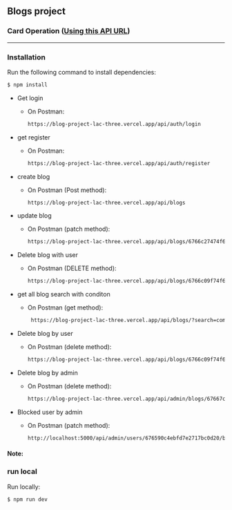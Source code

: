 ## Blogs project
### Card Operation ([Using this API URL](https://blog-project-lac-three.vercel.app))

---

### Installation

Run the following command to install dependencies:

```bash
$ npm install

```
* Get login
    * On Postman:
        ```bash
       https://blog-project-lac-three.vercel.app/api/auth/login
        ```

* get register
    * On Postman:
        ```bash
        https://blog-project-lac-three.vercel.app/api/auth/register
        ```

* create blog
    * On Postman (Post method):
        ```bash
        https://blog-project-lac-three.vercel.app/api/blogs
* update blog
    * On Postman (patch method):
        ```bash
       https://blog-project-lac-three.vercel.app/api/blogs/6766c27474f63c714ba7e831
        ```

* Delete blog with user
    * On Postman (DELETE method):
        ```bash
      https://blog-project-lac-three.vercel.app/api/blogs/6766c09f74f63c714ba7e823
        ```
* get all blog search with conditon
    * On Postman (get method):
        ```bash
         https://blog-project-lac-three.vercel.app/api/blogs/?search=come to go user deatils all my
        ```
* Delete blog by user
    * On Postman (delete method):
        ```bash
        https://blog-project-lac-three.vercel.app/api/blogs/6766c09f74f63c714ba7e823
        ```
* Delete blog by admin
    * On Postman (delete method):
        ```bash
        https://blog-project-lac-three.vercel.app/api/admin/blogs/67667c29b0386fc44d20d70e
        ```
* Blocked user by admin
    * On Postman (patch method):
        ```bash
        http://localhost:5000/api/admin/users/676590c4ebfd7e2717bc0d20/block
        ```


#### Note: 
### run local

Run locally:

```bash
$ npm run dev
